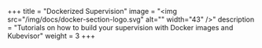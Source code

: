 +++
title = "Dockerized Supervision"
image = "<img src=\"/img/docs/docker-section-logo.svg\" alt=\"\" width=\"43\" />"
description = "Tutorials on how to build your supervision with Docker images and Kubevisor"
weight = 3
+++
